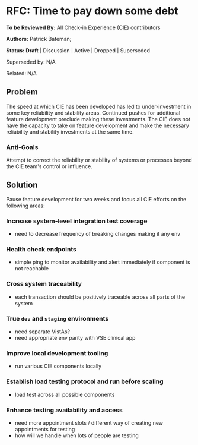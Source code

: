 # RFC: Time to pay down some debt

**To be Reviewed By:** All Check-in Experience (CIE) contributors

**Authors:** Patrick Bateman; 

**Status:** **Draft** | Discussion | Active | Dropped | Superseded

Superseded by: N/A

Related: N/A

## Problem
The speed at which CIE has been developed has led to under-investment in some key reliability and stability areas. Continued pushes for additional feature development preclude making these investments. The CIE does not have the capacity to take on feature development and make the necessary reliability and stability investments at the same time.

### Anti-Goals
Attempt to correct the reliability or stability of systems or processes beyond the CIE team's control or influence.

## Solution
Pause feature development for two weeks and focus all CIE efforts on the following areas:

### Increase system-level integration test coverage
- need to decrease frequency of breaking changes making it any env

### Health check endpoints
- simple ping to monitor availability and alert immediately if component is not reachable

### Cross system traceability
- each transaction should be positively traceable across all parts of the system

### True `dev` and `staging` environments
- need separate VistAs?
- need appropriate env parity with VSE clinical app

### Improve local development tooling
- run various CIE components locally

### Establish load testing protocol and run before scaling
- load test across all possible components

### Enhance testing availability and access
- need more appointment slots / different way of creating new appointments for testing
- how will we handle when lots of people are testing







